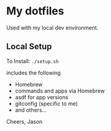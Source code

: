 # My dotfiles

Used with my local dev environment.

## Local Setup

To Install: `./setup.sh`

includes the following

-   Homebrew
-   commands and apps via Homebrew
-   asdf for app versions
-   gitconfig (specific to me)
-   and others...

Cheers,
Jason
